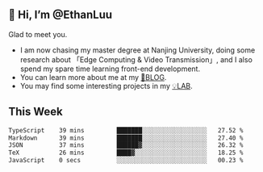 ## 👋 Hi, I’m @EthanLuu

Glad to meet you.

- I am now chasing my master degree at Nanjing University, doing some research about 「Edge Computing & Video Transmission」, and I also spend my spare time learning front-end development.
- You can learn more about me at my [📝BLOG](https://blog.ethanloo.cn).
- You may find some interesting projects in my [💡LAB](https://lab.ethanloo.cn).

## This Week
<!--START_SECTION:waka-->

```txt
TypeScript    39 mins         ███████░░░░░░░░░░░░░░░░░░   27.52 %
Markdown      39 mins         ███████░░░░░░░░░░░░░░░░░░   27.40 %
JSON          37 mins         ██████▓░░░░░░░░░░░░░░░░░░   26.32 %
TeX           26 mins         ████▓░░░░░░░░░░░░░░░░░░░░   18.25 %
JavaScript    0 secs          ░░░░░░░░░░░░░░░░░░░░░░░░░   00.23 %
```

<!--END_SECTION:waka-->

